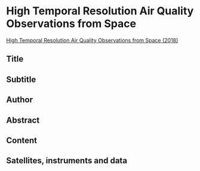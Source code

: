 
# High Temporal Resolution Air Quality Observations from Space

[High Temporal Resolution Air Quality Observations from Space (2018)](https://appliedsciences.nasa.gov/join-mission/training/english/arset-high-temporal-resolution-air-quality-observations-space)


## Title

## Subtitle

## Author

## Abstract

## Content

## Satellites, instruments and data

